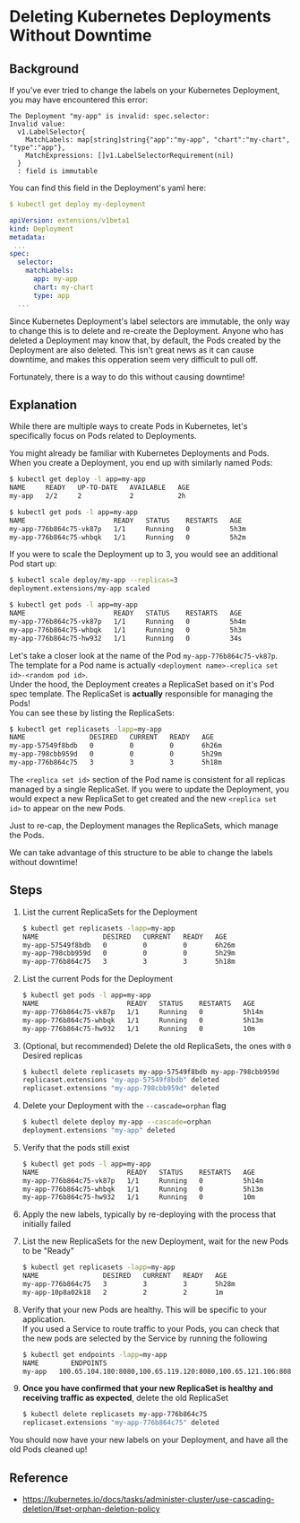 # Deleting Kubernetes Deployments Without Downtime

## Background

If you've ever tried to change the labels on your Kubernetes Deployment, you may have encountered this error:
```
The Deployment "my-app" is invalid: spec.selector:
Invalid value: 
  v1.LabelSelector{
    MatchLabels: map[string]string{"app":"my-app", "chart":"my-chart", "type":"app"}, 
    MatchExpressions: []v1.LabelSelectorRequirement(nil)
  }
  : field is immutable
```

You can find this field in the Deployment's yaml here:
```yaml
$ kubectl get deploy my-deployment

apiVersion: extensions/v1beta1
kind: Deployment
metadata:
 ...
spec:
  selector:
    matchLabels:
      app: my-app
      chart: my-chart
      type: app
  ...
```

Since Kubernetes Deployment's label selectors are immutable, the only way to change this is to delete and re-create the Deployment. Anyone who has deleted a Deployment may know that, by default, the Pods created by the Deployment are also deleted. This isn't great news as it can cause downtime, and makes this opperation seem very difficult to pull off.

Fortunately, there is a way to do this without causing downtime!

## Explanation

While there are multiple ways to create Pods in Kubernetes, let's specifically focus on Pods related to Deployments.

You might already be familiar with Kubernetes Deployments and Pods. When you create a Deployment, you end up with similarly named Pods:
```bash
$ kubectl get deploy -l app=my-app
NAME     READY   UP-TO-DATE   AVAILABLE   AGE
my-app   2/2     2            2           2h

$ kubectl get pods -l app=my-app
NAME                      READY   STATUS    RESTARTS   AGE
my-app-776b864c75-vk87p   1/1     Running   0          5h3m
my-app-776b864c75-whbqk   1/1     Running   0          5h2m
```

If you were to scale the Deployment up to 3, you would see an additional Pod start up:
```bash
$ kubectl scale deploy/my-app --replicas=3
deployment.extensions/my-app scaled

$ kubectl get pods -l app=my-app
NAME                      READY   STATUS    RESTARTS   AGE
my-app-776b864c75-vk87p   1/1     Running   0          5h4m
my-app-776b864c75-whbqk   1/1     Running   0          5h3m
my-app-776b864c75-hw932   1/1     Running   0          34s
```

Let's take a closer look at the name of the Pod `my-app-776b864c75-vk87p`. The template for a Pod name is actually `<deployment name>-<replica set id>-<random pod id>`.  
Under the hood, the Deployment creates a ReplicaSet based on it's Pod spec template. The ReplicaSet is **actually** responsible for managing the Pods!  
You can see these by listing the ReplicaSets:
```bash
$ kubectl get replicasets -lapp=my-app
NAME                DESIRED   CURRENT   READY   AGE
my-app-57549f8bdb   0         0         0       6h26m
my-app-798cbb959d   0         0         0       5h29m
my-app-776b864c75   3         3         3       5h18m
```

The `<replica set id>` section of the Pod name is consistent for all replicas managed by a single ReplicaSet. If you were to update the Deployment, you would expect a new ReplicaSet to get created and the new `<replica set id>` to appear on the new Pods.

Just to re-cap, the Deployment manages the ReplicaSets, which manage the Pods.

We can take advantage of this structure to be able to change the labels without downtime!

## Steps

1. List the current ReplicaSets for the Deployment
    ```bash
    $ kubectl get replicasets -lapp=my-app
    NAME                DESIRED   CURRENT   READY   AGE
    my-app-57549f8bdb   0         0         0       6h26m
    my-app-798cbb959d   0         0         0       5h29m
    my-app-776b864c75   3         3         3       5h18m
    ```

1. List the current Pods for the Deployment
    ```bash
    $ kubectl get pods -l app=my-app
    NAME                      READY   STATUS    RESTARTS   AGE
    my-app-776b864c75-vk87p   1/1     Running   0          5h14m
    my-app-776b864c75-whbqk   1/1     Running   0          5h13m
    my-app-776b864c75-hw932   1/1     Running   0          10m
    ```

1. (Optional, but recommended) Delete the old ReplicaSets, the ones with `0` Desired replicas
    ```bash
    $ kubectl delete replicasets my-app-57549f8bdb my-app-798cbb959d
    replicaset.extensions "my-app-57549f8bdb" deleted
    replicaset.extensions "my-app-798cbb959d" deleted
    ```

1. Delete your Deployment with the `--cascade=orphan` flag
    ```bash
    $ kubectl delete deploy my-app --cascade=orphan
    deployment.extensions "my-app" deleted
    ```

1. Verify that the pods still exist
    ```bash
    $ kubectl get pods -l app=my-app
    NAME                      READY   STATUS    RESTARTS   AGE
    my-app-776b864c75-vk87p   1/1     Running   0          5h14m
    my-app-776b864c75-whbqk   1/1     Running   0          5h13m
    my-app-776b864c75-hw932   1/1     Running   0          10m
    ```

1. Apply the new labels, typically by re-deploying with the process that initially failed

1. List the new ReplicaSets for the new Deployment, wait for the new Pods to be "Ready"
    ```bash
    $ kubectl get replicasets -lapp=my-app
    NAME                DESIRED   CURRENT   READY   AGE
    my-app-776b864c75   3         3         3       5h28m
    my-app-10p8a02k18   2         2         2       1m
    ```

1. Verify that your new Pods are healthy. This will be specific to your application.  
   If you used a Service to route traffic to your Pods, you can check that the new pods are selected by the Service by running the following
   ```bash
   $ kubectl get endpoints -lapp=my-app
   NAME        ENDPOINTS                                                                  AGE
   my-app   100.65.104.180:8080,100.65.119.120:8080,100.65.121.106:8080 + 12 more...     116d
   ```

1. **Once you have confirmed that your new ReplicaSet is healthy and receiving traffic as expected**, delete the old ReplicaSet
    ```bash
    $ kubectl delete replicasets my-app-776b864c75
    replicaset.extensions "my-app-776b864c75" deleted
    ```

You should now have your new labels on your Deployment, and have all the old Pods cleaned up!


## Reference

- https://kubernetes.io/docs/tasks/administer-cluster/use-cascading-deletion/#set-orphan-deletion-policy
